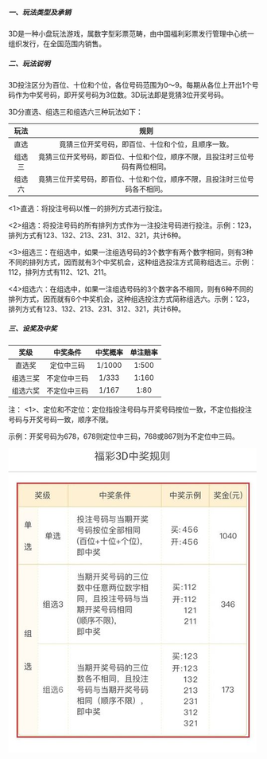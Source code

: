 ##### 一、玩法类型及承销
3D是一种小盘玩法游戏，属数字型彩票范畴，由中国福利彩票发行管理中心统一组织发行，在全国范围内销售。
##### 二、玩法说明
3D投注区分为百位、十位和个位，各位号码范围为0～9。每期从各位上开出1个号码作为中奖号码，即开奖号码为3位数。3D玩法即是竞猜3位开奖号码。

3D分直选、组选三和组选六三种玩法如下：

| 玩法 | 规则 |
| :-: | :-: |
| 直选 | 竟猜三位开奖号码，即百位、十位和个位，且顺序一致。 |
| 组选三 | 竟猜三位开奖号码，即百位、十位和个位，顺序不限，且投注时三位号码有两位相同。 |
| 组选六 | 竟猜三位开奖号码，即百位、十位和个位，顺序不限，且投注时三位号码各不相同。 |

<1>直选：将投注号码以惟一的排列方式进行投注。 

<2>组选：将投注号码的所有排列方式作为一注投注号码进行投注。示例：123，排列方式有123、132、213、231、312、321，共计6种。

<3>组选三：在组选中，如果一注组选号码的3个数字有两个数字相同，则有3种不同的排列方式，因而就有3个中奖机会，这种组选投注方式简称组选三。示例：112，排列方式有112、121、211。 

<4>组选六：在组选中，如果一注组选号码的3个数字各不相同，则有6种不同的排列方式，因而就有6个中奖机会，这种组选投注方式简称组选六。示例：123，排列方式有123、132、213、231、312、321，共计6种。 

##### 三、设奖及中奖

| 奖级 | 中奖条件 | 中奖概率 | 单注赔率 |
| :-: | :-: | :-: | :-: |
| 直选奖 | 定位中三码 | 1/1000 | 1:500 |
| 组选三奖 | 不定位中三码 | 1/333 | 1:160 |
| 组选六奖 | 不定位中三码 | 1/167 | 1:80 |

注：
<1>、定位和不定位：定位指投注号码与开奖号码按位一致，不定位指投注号码与开奖号码一致，顺序不限。

示例：开奖号码为678，678则定位中三码，768或867则为不定位中三码。 

![](https://raw.githubusercontent.com/l1966540314/3DPlay/master/image/1.png)


